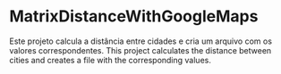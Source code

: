 # MatrixDistanceWithGoogleMaps
Este projeto calcula a distância entre cidades e cria um arquivo com os valores correspondentes.
This project calculates the distance between cities and creates a file with the corresponding values.
